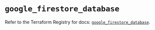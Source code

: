 # `google_firestore_database`

Refer to the Terraform Registry for docs: [`google_firestore_database`](https://registry.terraform.io/providers/hashicorp/google-beta/6.18.1/docs/resources/google_firestore_database).
